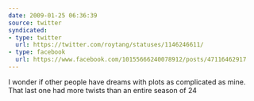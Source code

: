 ```yaml
---
date: 2009-01-25 06:36:39
source: twitter
syndicated:
- type: twitter
  url: https://twitter.com/roytang/statuses/1146246611/
- type: facebook
  url: https://www.facebook.com/10155666240078912/posts/47116462917
---
```


I wonder if other people have dreams with plots as complicated as mine. That last one had more twists than an entire season of 24